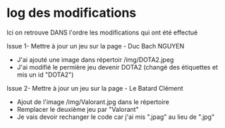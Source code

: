 # log des modifications 
Ici on retrouve DANS l'ordre les modifications qui ont été effectué

Issue 1- Mettre à jour un jeu sur la page - Duc Bach NGUYEN
- J'ai ajouté une image dans répertoir /img/DOTA2.jpeg
- J'ai modifié le permière jeu devenir DOTA2 (changé des étiquettes et mis un id "DOTA2")


Issue 2- Mettre à jour un jeu sur la page - Le Batard Clément
- Ajout de l'image /img/Valorant.jpg dans le répertoire
- Remplacer le deuxième jeu par "Valorant"
- Je vais devoir rechanger le code car j'ai mis ".jpag" au lieu de ".jpg"
